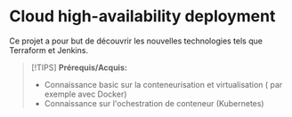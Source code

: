 # **Cloud high-availability deployment**

Ce projet a pour but de découvrir les nouvelles technologies tels que Terraform et Jenkins.

> [!TIPS] 
> **Prérequis/Acquis:**
> - Connaissance basic sur la conteneurisation et virtualisation ( par exemple avec Docker) 
> - Connaissance sur l'ochestration de conteneur (Kubernetes)
> 





